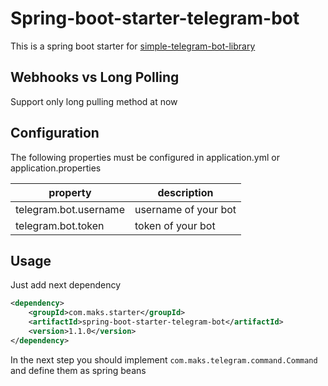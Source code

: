 # Spring-boot-starter-telegram-bot

This is a spring boot starter for [simple-telegram-bot-library](https://github.com/maximaa2001/simple-telegram-bot)

## Webhooks vs Long Polling

Support only long pulling method at now

## Configuration

The following properties must be configured in application.yml or application.properties

| property              | description          |
|-----------------------|----------------------|
| telegram.bot.username | username of your bot |
| telegram.bot.token    | token of your bot    |

## Usage

Just add next dependency

```xml
<dependency>
    <groupId>com.maks.starter</groupId>
    <artifactId>spring-boot-starter-telegram-bot</artifactId>
    <version>1.1.0</version>
</dependency>
```

In the next step you should implement `com.maks.telegram.command.Command` and define them as spring beans

